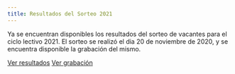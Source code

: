 ```yaml
---
title: Resultados del Sorteo 2021
---
```


<p>Ya se encuentran disponibles los resultados del sorteo de vacantes para el ciclo lectivo 2021. El sorteo se realizó el dia 20 de noviembre de 2020, y se encuentra disponible la grabación del mismo.</p>

<div class="buttons-container">
    <a class="button inverted" href="/sorteo">Ver resultados</a>    
    <a class="button inverted" href="https://www.facebook.com/Instituto-Centenarios-101693021714400/videos/2784786478402118" target="_blank">Ver grabación</a>
</div>

